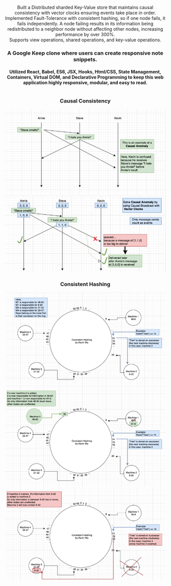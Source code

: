 <p align="center">
  Built a Distributed sharded Key-Value store that maintains causal consistency with vector clocks ensuring events take place in order.</br>
  Implemented Fault-Tolerance with consistent hashing, so if one node fails, it fails independently. A node failing results in its information being redistributed to a neighbor node without affecting other nodes, increasing performance by over 300%.</br>
  Supports view operations, shared operations, and key-value operations.
</p>
<h3 align="center">
  A Google Keep clone where users can create responsive note snippets.</br>
</h3>
<h4 align="center">
   Utilized React, Babel, ES6, JSX, Hooks, Html/CSS, State Management, Containers, Virtual DOM, and Declarative Programming
 to keep this web application highly responsive, modular, and easy to read.
</h4>
<h1></h1>
<h3 align="center">Causal Consistency</h3>
<p align="center">
  <img src="images/DS-causalanomaly.png" />
  <img src="images/DS-causalbroad.png" />
</p>
<h3 align="center">Consistent Hashing</h3>
<p align="center">
  <img src="images/DS-default.png" />
  <img src="images/DS-newnode.png" />
  <img src="images/DS-crash.png" />
</p>
